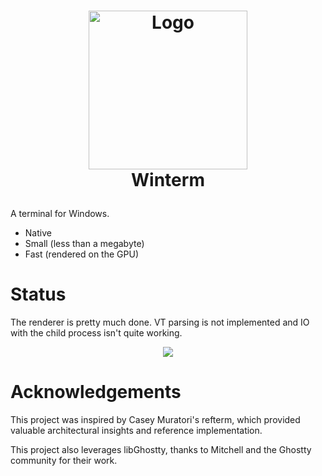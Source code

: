 <h1>
  <p align="center">
    <img src="https://github.com/user-attachments/assets/0e47cf2e-f64a-41eb-8be5-2e88e0314186" alt="Logo" width="254" />
    <br />
    Winterm
  </p>
</h1>

A terminal for Windows.

- Native
- Small (less than a megabyte)
- Fast (rendered on the GPU)

# Status

The renderer is pretty much done. VT parsing is not implemented and IO with the child process isn't quite working.

<p align="center">
  <img src="https://github.com/user-attachments/assets/30ad34eb-23af-430e-b72b-e0b0d53efdaf" />
</p>

# Acknowledgements

This project was inspired by Casey Muratori's refterm, which provided valuable architectural insights and reference implementation.

This project also leverages libGhostty, thanks to Mitchell and the Ghostty community for their work.
